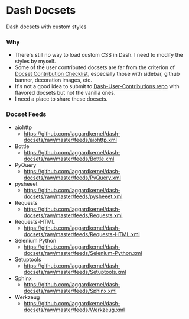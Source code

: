# Dash Docsets
Dash docsets with custom styles

### Why
- There's still no way to load custom CSS in Dash. I need to modify the styles by myself.
- Some of the user contributed docsets are far from the criterion of [Docset Contribution Checklist](https://github.com/Kapeli/Dash-User-Contributions/wiki/Docset-Contribution-Checklist), especially those with sidebar, github banner, decoration images, etc.
- It's not a good idea to submit to [Dash-User-Contributions repo](https://github.com/Kapeli/Dash-User-Contributions) with flavored docsets but not the vanilla ones.
- I need a place to share these docsets.

### Docset Feeds
- aiohttp
    - https://github.com/laggardkernel/dash-docsets/raw/master/feeds/aiohttp.xml
- Bottle
    - https://github.com/laggardkernel/dash-docsets/raw/master/feeds/Bottle.xml
- PyQuery
    - https://github.com/laggardkernel/dash-docsets/raw/master/feeds/PyQuery.xml
- pysheeet
    - https://github.com/laggardkernel/dash-docsets/raw/master/feeds/pysheeet.xml
- Requests
    - https://github.com/laggardkernel/dash-docsets/raw/master/feeds/Requests.xml
- Requests-HTML
    - https://github.com/laggardkernel/dash-docsets/raw/master/feeds/Requests-HTML.xml
- Selenium Python
    - https://github.com/laggardkernel/dash-docsets/raw/master/feeds/Selenium-Python.xml
- Setuptools
    - https://github.com/laggardkernel/dash-docsets/raw/master/feeds/Setuptools.xml
- Sphinx
    - https://github.com/laggardkernel/dash-docsets/raw/master/feeds/Sphinx.xml
- Werkzeug
    - https://github.com/laggardkernel/dash-docsets/raw/master/feeds/Werkzeug.xml
